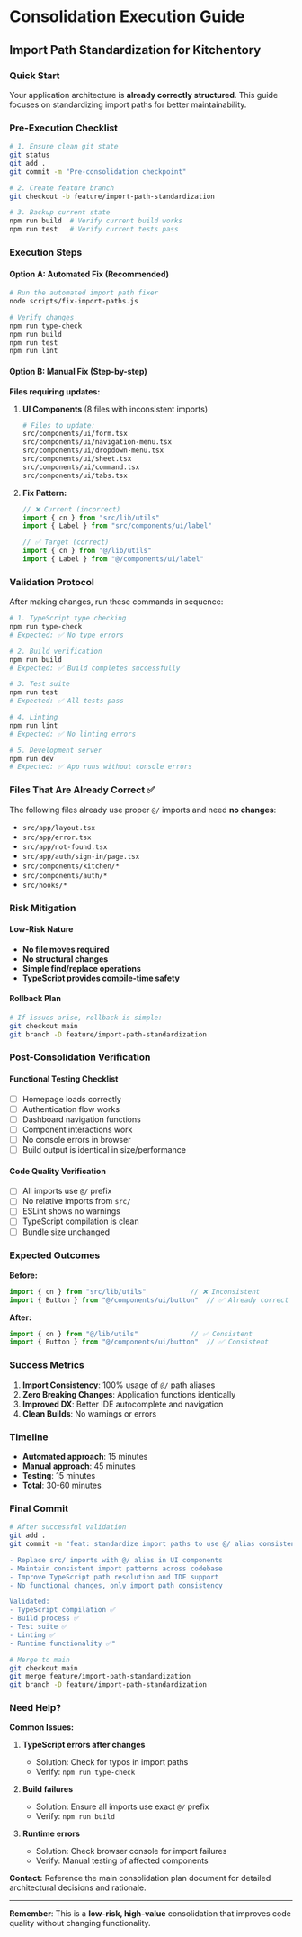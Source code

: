# Consolidation Execution Guide
## Import Path Standardization for Kitchentory

### Quick Start

Your application architecture is **already correctly structured**. This guide focuses on standardizing import paths for better maintainability.

### Pre-Execution Checklist

```bash
# 1. Ensure clean git state
git status
git add .
git commit -m "Pre-consolidation checkpoint"

# 2. Create feature branch
git checkout -b feature/import-path-standardization

# 3. Backup current state
npm run build  # Verify current build works
npm run test   # Verify current tests pass
```

### Execution Steps

#### Option A: Automated Fix (Recommended)

```bash
# Run the automated import path fixer
node scripts/fix-import-paths.js

# Verify changes
npm run type-check
npm run build
npm run test
npm run lint
```

#### Option B: Manual Fix (Step-by-step)

**Files requiring updates:**

1. **UI Components** (8 files with inconsistent imports)
   ```bash
   # Files to update:
   src/components/ui/form.tsx
   src/components/ui/navigation-menu.tsx
   src/components/ui/dropdown-menu.tsx
   src/components/ui/sheet.tsx
   src/components/ui/command.tsx
   src/components/ui/tabs.tsx
   ```

2. **Fix Pattern:**
   ```typescript
   // ❌ Current (incorrect)
   import { cn } from "src/lib/utils"
   import { Label } from "src/components/ui/label"
   
   // ✅ Target (correct)
   import { cn } from "@/lib/utils"
   import { Label } from "@/components/ui/label"
   ```

### Validation Protocol

After making changes, run these commands in sequence:

```bash
# 1. TypeScript type checking
npm run type-check
# Expected: ✅ No type errors

# 2. Build verification
npm run build
# Expected: ✅ Build completes successfully

# 3. Test suite
npm run test
# Expected: ✅ All tests pass

# 4. Linting
npm run lint
# Expected: ✅ No linting errors

# 5. Development server
npm run dev
# Expected: ✅ App runs without console errors
```

### Files That Are Already Correct ✅

The following files already use proper `@/` imports and need **no changes**:
- `src/app/layout.tsx`
- `src/app/error.tsx`
- `src/app/not-found.tsx`
- `src/app/auth/sign-in/page.tsx`
- `src/components/kitchen/*`
- `src/components/auth/*`
- `src/hooks/*`

### Risk Mitigation

#### Low-Risk Nature
- **No file moves required**
- **No structural changes**
- **Simple find/replace operations**
- **TypeScript provides compile-time safety**

#### Rollback Plan
```bash
# If issues arise, rollback is simple:
git checkout main
git branch -D feature/import-path-standardization
```

### Post-Consolidation Verification

#### Functional Testing Checklist
- [ ] Homepage loads correctly
- [ ] Authentication flow works
- [ ] Dashboard navigation functions
- [ ] Component interactions work
- [ ] No console errors in browser
- [ ] Build output is identical in size/performance

#### Code Quality Verification
- [ ] All imports use `@/` prefix
- [ ] No relative imports from `src/`
- [ ] ESLint shows no warnings
- [ ] TypeScript compilation is clean
- [ ] Bundle size unchanged

### Expected Outcomes

**Before:**
```typescript
import { cn } from "src/lib/utils"           // ❌ Inconsistent
import { Button } from "@/components/ui/button"  // ✅ Already correct
```

**After:**
```typescript
import { cn } from "@/lib/utils"             // ✅ Consistent
import { Button } from "@/components/ui/button"  // ✅ Consistent
```

### Success Metrics

1. **Import Consistency**: 100% usage of `@/` path aliases
2. **Zero Breaking Changes**: Application functions identically
3. **Improved DX**: Better IDE autocomplete and navigation
4. **Clean Builds**: No warnings or errors

### Timeline

- **Automated approach**: 15 minutes
- **Manual approach**: 45 minutes
- **Testing**: 15 minutes
- **Total**: 30-60 minutes

### Final Commit

```bash
# After successful validation
git add .
git commit -m "feat: standardize import paths to use @/ alias consistently

- Replace src/ imports with @/ alias in UI components
- Maintain consistent import patterns across codebase
- Improve TypeScript path resolution and IDE support
- No functional changes, only import path consistency

Validated:
- TypeScript compilation ✅
- Build process ✅
- Test suite ✅
- Linting ✅
- Runtime functionality ✅"

# Merge to main
git checkout main
git merge feature/import-path-standardization
git branch -D feature/import-path-standardization
```

### Need Help?

**Common Issues:**

1. **TypeScript errors after changes**
   - Solution: Check for typos in import paths
   - Verify: `npm run type-check`

2. **Build failures**
   - Solution: Ensure all imports use exact `@/` prefix
   - Verify: `npm run build`

3. **Runtime errors**
   - Solution: Check browser console for import failures
   - Verify: Manual testing of affected components

**Contact:** Reference the main consolidation plan document for detailed architectural decisions and rationale.

---

**Remember**: This is a **low-risk, high-value** consolidation that improves code quality without changing functionality.
